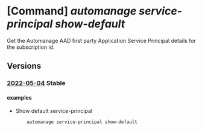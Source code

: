 # [Command] _automanage service-principal show-default_

Get the Automanage AAD first party Application Service Principal details for the subscription id.

## Versions

### [2022-05-04](/Resources/mgmt-plane/L3N1YnNjcmlwdGlvbnMve30vcHJvdmlkZXJzL21pY3Jvc29mdC5hdXRvbWFuYWdlL3NlcnZpY2VwcmluY2lwYWxzL2RlZmF1bHQ=/2022-05-04.xml) **Stable**

<!-- mgmt-plane /subscriptions/{}/providers/microsoft.automanage/serviceprincipals/default 2022-05-04 -->

#### examples

- Show default service-principal
    ```bash
        automanage service-principal show-default
    ```
